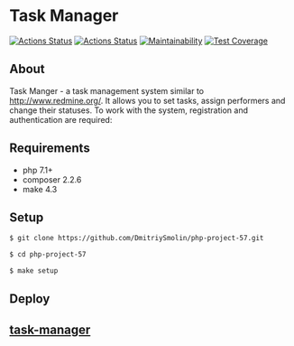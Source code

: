 # Task Manager
[![Actions Status](https://github.com/DmitriySmolin/php-project-57/actions/workflows/hexlet-check.yml/badge.svg)](https://github.com/DmitriySmolin/php-project-57/actions)
[![Actions Status](https://github.com/DmitriySmolin/php-project-57/actions/workflows/my-check.yml/badge.svg)](https://github.com/DmitriySmolin/php-project-57/actions)
[![Maintainability](https://api.codeclimate.com/v1/badges/6046a6b591d8a8b23bf1/maintainability)](https://codeclimate.com/github/DmitriySmolin/php-project-57/maintainability)
[![Test Coverage](https://api.codeclimate.com/v1/badges/6046a6b591d8a8b23bf1/test_coverage)](https://codeclimate.com/github/DmitriySmolin/php-project-57/test_coverage)

## About

Task Manger - a task management system similar to http://www.redmine.org/. It allows you to set tasks, assign performers and change their statuses. To work with the system, registration and authentication are required:

## Requirements

* php 7.1+
* composer 2.2.6
* make 4.3

## Setup

```sh
$ git clone https://github.com/DmitriySmolin/php-project-57.git

$ cd php-project-57

$ make setup
```

## Deploy
## [task-manager](https://hexlet-task-manager-4bzh.onrender.com/) 
